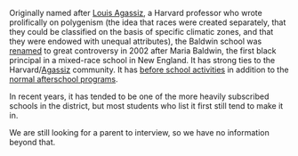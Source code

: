 Originally named after [Louis Agassiz](https://en.wikipedia.org/wiki/Louis_Agassiz), a Harvard professor who wrote prolifically on polygenism (the idea that races were created separately, that they could be classified on the basis of specific climatic zones, and that they were endowed with unequal attributes), the Baldwin school was [renamed](http://www.thecrimson.com/article/2002/5/22/committee-renames-local-agassiz-school-the/) to great controversy in 2002 after Maria Baldwin, the first black principal in a mixed-race school in New England. It has strong ties to the Harvard/[Agassiz](http://agassiz.org/) community. It has [before school activities](http://baldwin.cpsd.us/activities/before_school_clubs) in addition to the [normal afterschool programs](http://agassiz.org/childrens-programs/). 

In recent years, it has tended to be one of the more heavily subscribed schools in the district, but most students who list it first still tend to make it in.

We are still looking for a parent to interview, so we have no information beyond that.
